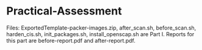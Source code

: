 # Practical-Assessment
Files: ExportedTemplate-packer-images.zip, after_scan.sh, before_scan.sh, harden_cis.sh, init_packages.sh, install_openscap.sh are Part I.
Reports for this part are before-report.pdf and after-report.pdf.
